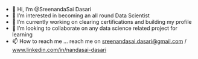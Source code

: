 - 👋 Hi, I’m @SreenandaSai Dasari
- 👀 I’m interested in becoming an all round Data Scientist
- 🌱 I’m currently working on clearing certifications and building my profile
- 💞️ I’m looking to collaborate on any data science related project for learning
- 📫 How to reach me ... reach me on sreenandasai.dasari@gmail.com / www.linkedin.com/in/nandasai-dasari



<!---
SreenandaSai-Dasari/SreenandaSai-Dasari is a ✨ special ✨ repository because its `README.md` (this file) appears on your GitHub profile.
You can click the Preview link to take a look at your changes.
--->
